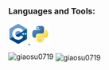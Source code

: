 <h3 align="left">Languages and Tools:</h3>
<p align="left"> <a href="https://www.w3schools.com/cpp/" target="_blank" rel="noreferrer"> <img src="https://raw.githubusercontent.com/devicons/devicon/master/icons/cplusplus/cplusplus-original.svg" alt="cplusplus" width="40" height="40"/> </a> <a href="https://www.python.org" target="_blank" rel="noreferrer"> <img src="https://raw.githubusercontent.com/devicons/devicon/master/icons/python/python-original.svg" alt="python" width="40" height="40"/> </a> </p>

<p><img align="left" src="https://github-readme-stats.vercel.app/api/top-langs?username=giaosu0719&show_icons=true&locale=en&layout=compact" alt="giaosu0719" /></p>

<p>&nbsp;<img align="center" src="https://github-readme-stats.vercel.app/api?username=giaosu0719&show_icons=true&locale=en" alt="giaosu0719" /></p>
